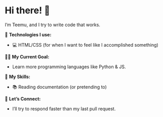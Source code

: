 # Hi there! 👋

I’m Teemu, and I try to write code that works.

🚀 **Technologies I use:**
- 💻 HTML/CSS (for when I want to feel like I accomplished something)

👨‍💻 **My Current Goal:**
- Learn more programming languages like Python & JS.

🎯 **My Skills:**
- 📚 Reading documentation (or pretending to)

🔄 **Let’s Connect:**
- I’ll try to respond faster than my last pull request.
